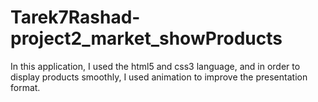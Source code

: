 # Tarek7Rashad-project2_market_showProducts
In this application, I used the html5 and css3 language, and in order to display products smoothly, I used animation to improve the presentation format.
